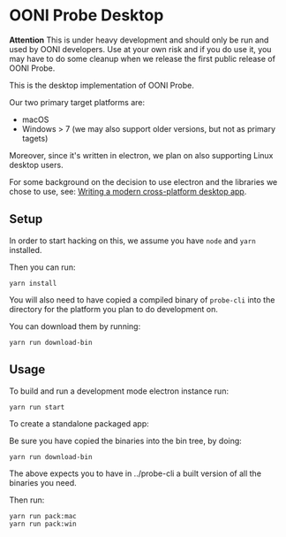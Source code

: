 # OONI Probe Desktop

**Attention** This is under heavy development and should only be run and used
by OONI developers. Use at your own risk and if you do use it, you may have to
do some cleanup when we release the first public release of OONI Probe.

This is the desktop implementation of OONI Probe.

Our two primary target platforms are:

- macOS
- Windows > 7 (we may also support older versions, but not as primary tagets)

Moreover, since it's written in electron, we plan on also supporting Linux desktop users.

For some background on the decision to use electron and the libraries we chose
to use, see: [Writing a modern cross-platform desktop
app](https://ooni.torproject.org/post/writing-a-modern-cross-platform-desktop-app/).

## Setup

In order to start hacking on this, we assume you have `node` and `yarn`
installed.

Then you can run:
```
yarn install
```

You will also need to have copied a compiled binary of `probe-cli` into the
directory for the platform you plan to do development on.

You can download them by running:
```
yarn run download-bin
```

## Usage

To build and run a development mode electron instance run:
```
yarn run start
```

To create a standalone packaged app:

Be sure you have copied the binaries into the bin tree, by doing:

```
yarn run download-bin
```

The above expects you to have in ../probe-cli a built version of all the
binaries you need.

Then run:

```
yarn run pack:mac
yarn run pack:win
```
